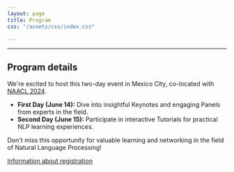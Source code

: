 ```yaml
---
layout: page
title: Program
css: "/assets/css/index.css"

---
```


<!-- <div class="list-filters">
  <a href="/escuelaverano2024/" class="list-filter">Home</a>
  <a href="/escuelaverano2024/speakers/" class="list-filter filter-selected">Speakers</a>
  <a href="/escuelaverano2024/program/" class="list-filter">Program</a>
  <a href="/escuelaverano2024/about/" class="list-filter">About</a>
</div> --> 
<!-- Commented above because it repeats the same function as the website navigation bar -->

---
## Program details

We're excited to host this two-day event in Mexico City, co-located with [NAACL 2024](https://2024.naacl.org/). 

- **First Day (June 14):** Dive into insightful Keynotes and engaging Panels from experts in the field.
- **Second Day (June 15):** Participate in interactive Tutorials for practical NLP learning experiences.

Don't miss this opportunity for valuable learning and networking in the field of Natural Language Processing!

[Information about registration](/escuelaverano2024/registration/)